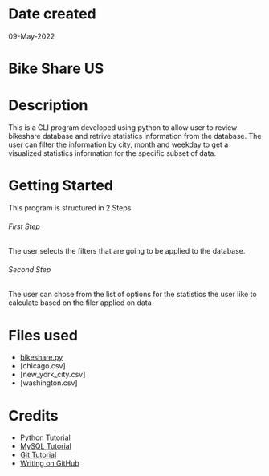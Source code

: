 # Date created

09-May-2022

# Bike Share US

# Description
This is a CLI program developed using python to allow user to review bikeshare database and retrive statistics information from the database. The user can filter the information by city, month and weekday to get a visualized statistics information for the specific subset of data.

# Getting  Started

This program is structured in 2 Steps 

###### First Step

The user selects the filters that are going to be applied to the database.

###### Second Step 

The user can chose from the list of options for the statistics the user like to calculate based on the filer applied on data 


# Files used
- [bikeshare.py](https://github.com/rockstarharish/pdsnd_github/blob/documentation/bikeshare.py)
- [chicago.csv]
- [new_york_city.csv]
- [washington.csv]

# Credits

- [Python Tutorial](https://www.w3schools.com/python/)
- [MySQL Tutorial](https://www.w3schools.com/mysql/)
- [Git Tutorial](https://www.w3schools.com/git/)
- [Writing on GitHub](https://docs.github.com/en/get-started/writing-on-github/getting-started-with-writing-and-formatting-on-github/basic-writing-and-formatting-syntax)
